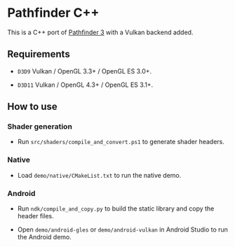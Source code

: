 # Pathfinder C++

This is a C++ port of [Pathfinder 3](https://github.com/servo/pathfinder) with a Vulkan backend added.

## Requirements

* `D3D9` Vulkan / OpenGL 3.3+ / OpenGL ES 3.0+.

* `D3D11` Vulkan / OpenGL 4.3+ / OpenGL ES 3.1+.

## How to use

### Shader generation

* Run `src/shaders/compile_and_convert.ps1` to generate shader headers.

### Native

* Load `demo/native/CMakeList.txt` to run the native demo.

### Android

* Run `ndk/compile_and_copy.py` to build the static library and copy the header files.

* Open `demo/android-gles` or `demo/android-vulkan` in Android Studio to run the Android demo.

